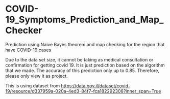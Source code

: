 # COVID-19_Symptoms_Prediction_and_Map_Checker
Prediction using Naive Bayes theorem and map checking for the region that have COVID-19 cases

Due to the data set size, it cannot be taking as medical consultation or confirmation for getting covid 19. It is just prediction based on the algorithm that we made. 
The accuracy of this prediction only up to 0.85. Therefore, please only view it as project. 

This is using dataset from https://data.gov.il/dataset/covid-19/resource/d337959a-020a-4ed3-84f7-fca182292308?inner_span=True
